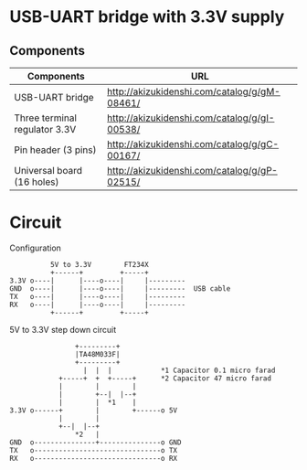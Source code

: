 # USB-UART bridge with 3.3V supply

## Components

|Components                   |URL                                         |
|-----------------------------|--------------------------------------------|
|USB-UART bridge              |http://akizukidenshi.com/catalog/g/gM-08461/|
|Three terminal regulator 3.3V|http://akizukidenshi.com/catalog/g/gI-00538/|
|Pin header (3 pins)          |http://akizukidenshi.com/catalog/g/gC-00167/
|Universal board (16 holes)   |http://akizukidenshi.com/catalog/g/gP-02515/|

# Circuit

Configuration
```
          5V to 3.3V        FT234X
          +------+         +-----+
3.3V o----|      |----o----|     |---------
GND  o----|      |----o----|     |---------  USB cable
TX   o----|      |----o----|     |---------
RX   o----|      |----o----|     |---------
          +------+         +-----+
```

5V to 3.3V step down circuit
```
                +---------+
                |TA48M033F|
                +---------+
                  |  |  |            *1 Capacitor 0.1 micro farad
            +-----+  +  +-----+      *2 Capacitor 47 micro farad
            |        |        |
            |        +--|  |--+
            |        |  *1    |
3.3V o------+        |        +------o 5V
            |        |
            +--|  |--+
                *2   |
GND  o---------------+---------------o GND
TX   o-------------------------------o TX
RX   o-------------------------------o RX
```
